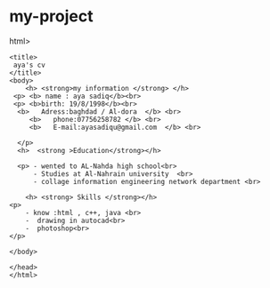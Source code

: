 # my-project
html>
    <head>

    <title>
     aya's cv  
    </title>
    <body>
        <h> <strong>my information </strong> </h>
     <p> <b> name : aya sadiq</b><br>
     <p> <b>birth: 19/8/1998</b><br>
      <b>   Adress:baghdad / Al-dora  </b> <br>
		 <b>   phone:07756258782 </b> <br>
		 <b>   E-mail:ayasadiqu@gmail.com  </b> <br>

      </p>
      <h>  <strong >Education</strong></h>

      <p> - wented to AL-Nahda high school<br>
          - Studies at Al-Nahrain university  <br>
          - collage information engineering network department <br>
          
        <h> <strong> Skills </strong></h>
    <p>
        - know :html , c++, java <br>
        -  drawing in autocad<br>
        -  photoshop<br>
    </p>
    
    </body>

    </head>
    </html>
